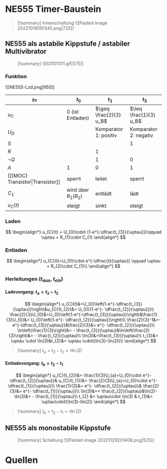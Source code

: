 # NE555 Timer-Baustein
>[!summary] Innenschaltung
>![[Pasted image 20221018091345.png|725]]

## NE555 als astabile Kippstufe / astabiler Multivibrator
>[!summary]
>![[03101311.gif|575]]

### Funktion

![[NE555-Lzd.png|950]]

| $t=$                             | $t_{0}$                  | $t_1$                  | $t_3$                  |
| -------------------------------- | ------------------------ | ---------------------- | ---------------------- |
| $u_{C}$                          | 0 (ist Entladen)         | $\geq \frac{2}{3} u_B$ | $\leq \frac{1}{3} u_B$ |
| $U_{D}$                          |                          | Komparator 1: positiv  | Komparator 2: negativ  |
| $S$                              |                          |                        | 1                      |
| $R$                              |                          | 1                      |                        |
| $\neg Q$                         |                          | 1                      | 0                      |
| $A$                              | 1                        | 0                      | 1                      |
| [[{MOC} Transistor\|Transistor]] | sperrt                   | leitet                 | sperrt                 |
| $C_{1}$                          | wird über $R_{1}(R_{2})$ | entlädt                | lädt                   |
| $u_{C}(t)$                       | steigt                   | sinkt                  | steigt                 |

### Laden
$$
\begin{align*}
u_{C}(t) = U_{0}\cdot (1-e^{-\dfrac{t_{3}}{\uptau}})\qquad \uptau = R_{1}\cdot C_{1}
\end{align*}
$$
### Entladen
$$
\begin{align*}
u_{C}(t)=U_{0}\cdot e^{-\dfrac{t}{\uptau}} \qquad \uptau = R_{2}\cdot C_{1}\\
\end{align*}
$$
### Herleitungen ($t_{aus}$, $t_{ein}$)

#### Ladevorgang: $t_{a} = t_{3}-t_{2}$
$$
\begin{align*}
u_{C}(t)&=U_{0}\left(1-e^{-\dfrac{t_{3}}{\uptau}}\right)&u_{C}(t_{2})&= U_{0}(1-e^{- \dfrac{t_{2}}{\uptau}})\\
\frac{2}{3}U_{0}&=U_{0}\left(1-e^{-\dfrac{t_{3}}{\uptau}}\right)&\frac{1}{3}U_{0}&= U_{0}\left(1-e^{- \dfrac{t_{2}}{\uptau}}\right)\\
\frac{2}{3}-1&=- e^{-\dfrac{t_{3}}{\uptau}}&\frac{2}{3}&= e^{- \dfrac{t_{2}}{\uptau}}\\
\ln\left(\frac{1}{3}\right)&= - \frac{t_{3}}{\uptau}&\ln\left(\frac{2}{3}\right)&= - \frac{t_{2}}{\uptau}\\
\ln(3)&=\frac{t_{3}}{\uptau}\\
t_{3}&= \uptau \cdot \ln(3)&t_{2}&= \uptau \cdot(\ln(3)-\ln(2))\\
\end{align*}
$$
>[!summary] $t_{a}=t_{3}-t_{2}=\uptau \ln(2)$

#### Entladevorgang: $t_{b} = t_{2}-t_{1}$
$$
\begin{align*}
u_{C}(t_{2})&= \frac{1}{3}U_{a}=U_{0}\cdot e^{- \dfrac{t_{2}}{\uptau}}& u_{C}(t_{1})&= \frac{2}{3}U_{a}=U_{0}\cdot e^{- \dfrac{t_{1}}{\uptau}}\\
\frac{1}{3}&= e^{- \dfrac{t_{2}}{\uptau}}& \frac{2}{3}&= e^{- \dfrac{t_{1}}{\uptau}}\\
\ln(3)&=+ \frac{t_{2}}{\uptau}&\ln(2)-\ln(3)&= - \frac{t_{1}}{\uptau}\\
t_{2} &= \uptau\cdot \ln(3) & t_{1}&= \uptau\cdot(\ln(3)-\ln(2))
\end{align*}
$$
>[!summary] $t_{b}= t_{2}-t_{1}=\uptau \ln (2)$


## NE555 als monostabile Kippstufe

>[!summary] Schaltung
>![[Pasted image 20221129201408.png|525]]



# Quellen